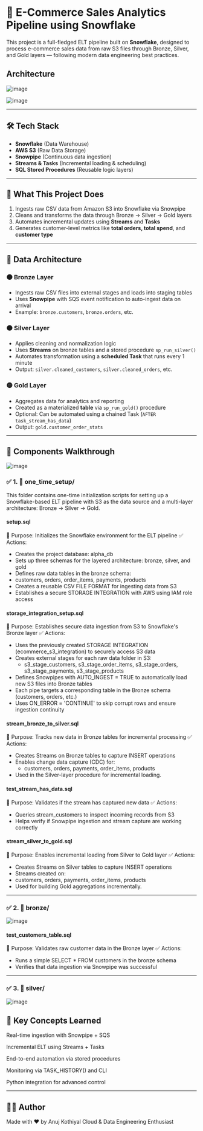 # 🧊 E-Commerce Sales Analytics Pipeline using Snowflake

This project is a full-fledged ELT pipeline built on **Snowflake**, designed to process e-commerce sales data from raw S3 files through Bronze, Silver, and Gold layers — following modern data engineering best practices.

## Architecture

![image](https://github.com/user-attachments/assets/4ddacc03-380c-447a-93a1-a6fb7286cf77)

![image](https://github.com/user-attachments/assets/48253309-65c5-4220-86f6-e4e33ed9d149)

---

## 🛠️ Tech Stack

- **Snowflake** (Data Warehouse)
- **AWS S3** (Raw Data Storage)
- **Snowpipe** (Continuous data ingestion)
- **Streams & Tasks** (Incremental loading & scheduling)
- **SQL Stored Procedures** (Reusable logic layers)

---

## 🧪 What This Project Does

1. Ingests raw CSV data from Amazon S3 into Snowflake via Snowpipe
2. Cleans and transforms the data through Bronze → Silver → Gold layers
3. Automates incremental updates using **Streams** and **Tasks**
4. Generates customer-level metrics like **total orders, total spend**, and **customer type**

---

## 📂 Data Architecture

### 🟤 Bronze Layer
- Ingests raw CSV files into external stages and loads into staging tables
- Uses **Snowpipe** with SQS event notification to auto-ingest data on arrival
- Example: `bronze.customers`, `bronze.orders`, etc.

### 🟠 Silver Layer
- Applies cleaning and normalization logic
- Uses **Streams** on bronze tables and a stored procedure `sp_run_silver()`
- Automates transformation using a **scheduled Task** that runs every 1 minute
- Output: `silver.cleaned_customers`, `silver.cleaned_orders`, etc.

### 🟡 Gold Layer
- Aggregates data for analytics and reporting
- Created as a materialized **table** via `sp_run_gold()` procedure
- Optional: Can be automated using a chained Task (`AFTER task_stream_has_data`)
- Output: `gold.customer_order_stats`

---

## 🧰 Components Walkthrough

![image](https://github.com/user-attachments/assets/3a4d1163-97d8-417a-8fb6-b87c336557b1)


### ✅ 1. 📂 one_time_setup/
This folder contains one-time initialization scripts for setting up a Snowflake-based ELT pipeline with S3 as the data source and a multi-layer architecture: Bronze → Silver → Gold.

#### setup.sql
🧩 Purpose: Initializes the Snowflake environment for the ELT pipeline
✅ Actions:
* Creates the project database: alpha_db
* Sets up three schemas for the layered architecture: bronze, silver, and gold
* Defines raw data tables in the bronze schema:
* customers, orders, order_items, payments, products
* Creates a reusable CSV FILE FORMAT for ingesting data from S3
* Establishes a secure STORAGE INTEGRATION with AWS using IAM role access

#### storage_integration_setup.sql
🧩 Purpose: Establishes secure data ingestion from S3 to Snowflake's Bronze layer
✅ Actions:
* Uses the previously created STORAGE INTEGRATION (ecommerce_s3_integration) to securely access S3 data
* Creates external stages for each raw data folder in S3:
  - s3_stage_customers, s3_stage_order_items, s3_stage_orders, s3_stage_payments, s3_stage_products
* Defines Snowpipes with AUTO_INGEST = TRUE to automatically load new S3 files into Bronze tables
* Each pipe targets a corresponding table in the Bronze schema (customers, orders, etc.)
* Uses ON_ERROR = 'CONTINUE' to skip corrupt rows and ensure ingestion continuity

#### stream_bronze_to_silver.sql
🧩 Purpose: Tracks new data in Bronze tables for incremental processing
✅ Actions:
* Creates Streams on Bronze tables to capture INSERT operations
* Enables change data capture (CDC) for:
  - customers, orders, payments, order_items, products
* Used in the Silver-layer procedure for incremental loading.

#### test_stream_has_data.sql
🧩 Purpose: Validates if the stream has captured new data
✅ Actions:
* Queries stream_customers to inspect incoming records from S3
* Helps verify if Snowpipe ingestion and stream capture are working correctly

#### stream_silver_to_gold.sql
🧩 Purpose: Enables incremental loading from Silver to Gold layer
✅ Actions:
* Creates Streams on Silver tables to capture INSERT operations
* Streams created on:
* customers, orders, payments, order_items, products
* Used for building Gold aggregations incrementally.


---

### ✅ 2. 📂 bronze/

![image](https://github.com/user-attachments/assets/3df4d473-05a4-4aac-bd48-6909f25256ad)

#### test_customers_table.sql
🧩 Purpose: Validates raw customer data in the Bronze layer
✅ Actions:
* Runs a simple SELECT * FROM customers in the bronze schema
* Verifies that data ingestion via Snowpipe was successful

---

### ✅ 3. 📂 silver/

![image](https://github.com/user-attachments/assets/a3e93dc2-ba22-4b1d-92c6-39d55c125cd6)



## 🧠 Key Concepts Learned
Real-time ingestion with Snowpipe + SQS

Incremental ELT using Streams + Tasks

End-to-end automation via stored procedures

Monitoring via TASK_HISTORY() and CLI

Python integration for advanced control

---

## 👨‍💻 Author

Made with ❤️ by Anuj Kothiyal
Cloud & Data Engineering Enthusiast

